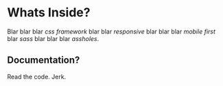 # Whats Inside?

Blar blar blar *css framework* blar blar *responsive* blar blar blar *mobile first* blar *sass* blar blar blar *assholes*.

## Documentation?

Read the code. Jerk.